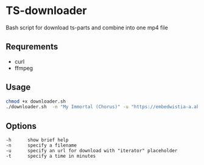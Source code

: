 # TS-downloader
Bash script for download ts-parts and combine into one mp4 file

## Requrements
- curl
- ffmpeg

## Usage
```sh
chmod +x downloader.sh
./downloader.sh  -n "My Immortal (Chorus)" -u "https://embedwistia-a.akamaihd.net/deliveries/d7757126938fd3d97ce361583b97c7d9788ede18.m3u8/seg-iterator-v1-a1.ts" -t 9
```

## Options
```
-h 		show brief help
-n 		specify a filename
-u 		specify an url for download with "iterator" placeholder
-t 		specify a time in minutes
```